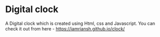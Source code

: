 # Digital clock
A Digital clock which is created using Html, css and Javascript.
You can check it out from here - https://iamriansh.github.io/clock/
